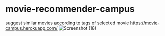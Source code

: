 # movie-recommender-campus
suggest similar movies according to tags of selected movie
https://movie-campus.herokuapp.com/
![Screenshot (18)](https://user-images.githubusercontent.com/51883707/171088931-36d62956-2d2d-4b41-a28c-a2d5c17ec452.png)
